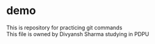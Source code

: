 # demo
This is repository for practicing git commands
<br>
This file is owned by Divyansh Sharma studying in PDPU
